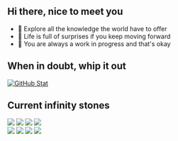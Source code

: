 <!-- ## Humble Abode
<p>Syntethically short for friendly IT guy.</p>
 -->
## Hi there, nice to meet you
<ul>
 <li>🐳 Explore all the knowledge the world have to offer</li>
 <li>🎁 Life is full of surprises if you keep moving forward</li>
 <li>👻 You are always a work in progress and that's okay</li>
</ul>
 
## When in doubt, whip it out
<a href="https://github.com/haziqfiqri/haziqfiqri">
  <img align="center" src="https://github-readme-stats.vercel.app/api?username=haziqfiqri&show_icons=true&hide=stars,contribs&count_private=true&title_color=ffffff&text_color=c9cacc&icon_color=2bbc8a&bg_color=0D1016" alt="GitHub Stat" />
</a>
 
## Current infinity stones 
![](https://img.shields.io/badge/Markup-HTML-informational?style=flat&logo=html5&logoColor=white&color=E34F26)
![](https://img.shields.io/badge/Style-CSS-informational?style=flat&logo=css3&logoColor=white&color=1572B6)
![](https://img.shields.io/badge/Language-Python-informational?style=flat&logo=python&logoColor=white&color=F7DF1E)
![](https://img.shields.io/badge/Language-TypeScript-informational?style=flat&logo=typescript&logoColor=white&color=3178C6)
<br/>
![](https://img.shields.io/badge/Runtime-NodeJs-informational?style=flat&logo=node.js&logoColor=white&color=green)
![](https://img.shields.io/badge/Library-React-informational?style=flat&logo=react&logoColor=white&color=61DAFB)
![](https://img.shields.io/badge/Tool-Docker-informational?style=flat&logo=docker&logoColor=white&color=2496ed)
![](https://img.shields.io/badge/Framework-NestJs-informational?style=flat&logo=nestjs&logoColor=white&color=E0224F)

<!--
**haziqfiqri/haziqfiqri** is a ✨ _special_ ✨ repository because its `README.md` (this file) appears on your GitHub profile.

Here are some ideas to get you started:

- 🔭 I’m currently working on ...
- 🌱 I’m currently learning ...
- 👯 I’m looking to collaborate on ...
- 🤔 I’m looking for help with ...
- 💬 Ask me about ...
- 📫 How to reach me: ...
- 😄 Pronouns: ...
- ⚡ Fun fact: ...
-->
